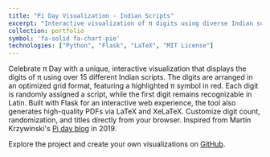 ```yaml
---
title: "Pi Day Visualization - Indian Scripts"
excerpt: "Interactive visualization of π digits using diverse Indian scripts"
collection: portfolio
symbol: 'fa-solid fa-chart-pie'
technologies: ["Python", "Flask", "LaTeX", "MIT License"]
---
```


Celebrate π Day with a unique, interactive visualization that displays the digits of π using over 15 different Indian scripts. The digits are arranged in an optimized grid format, featuring a highlighted π symbol in red. Each digit is randomly assigned a script, while the first digit remains recognizable in Latin. Built with Flask for an interactive web experience, the tool also generates high-quality PDFs via LaTeX and XeLaTeX. Customize digit count, randomization, and titles directly from your browser. Inspired from Martin Krzywinski's [Pi day blog](https://mk.bcgsc.ca/pi/piday2019/img/piday.2019.digits.grey.png) in 2019.

Explore the project and create your own visualizations on [GitHub](https://github.com/armandyam/pi_day_indian_scripts).
